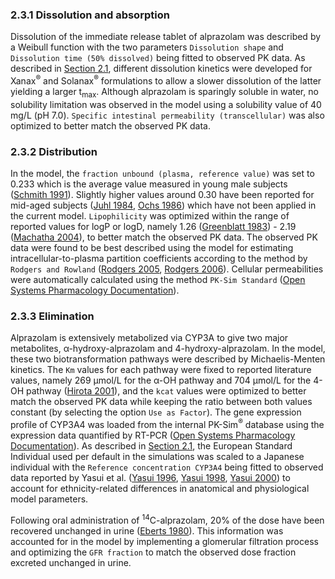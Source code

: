 ### 2.3.1 Dissolution and absorption

Dissolution of the immediate release tablet of alprazolam was described by a Weibull function with the two parameters `Dissolution shape` and `Dissolution time (50% dissolved)` being fitted to observed PK data. As described in [Section 2.1](#21-modeling-strategy), different dissolution kinetics were developed for Xanax<sup>®</sup> and Solanax<sup>®</sup> formulations to allow a slower dissolution of the latter yielding a larger t<sub>max</sub>. Although alprazolam is sparingly soluble in water, no solubility limitation was observed in the model using a solubility value of 40 mg/L (pH 7.0). `Specific intestinal permeability (transcellular)` was also optimized to better match the observed PK data.

### 2.3.2 Distribution

In the model, the `fraction unbound (plasma, reference value)` was set to 0.233 which is the average value measured in young male subjects ([Schmith 1991](#5-references)). Slightly higher values around 0.30 have been reported for mid-aged subjects ([Juhl 1984](#5-references), [Ochs 1986](#5-references)) which have not been applied in the current model. `Lipophilicity` was optimized within the range of reported values for logP or logD, namely 1.26 ([Greenblatt 1983](#5-references)) - 2.19 ([Machatha 2004](#5-references)), to better match the observed PK data. The observed PK data were found to be best described using the model for estimating intracellular-to-plasma partition coefficients according to the method by `Rodgers and Rowland` ([Rodgers 2005](#5-references), [Rodgers 2006](#5-references)). Cellular permeabilities were automatically calculated using the method `PK-Sim Standard` ([Open Systems Pharmacology Documentation](#5-references)).  

### 2.3.3 Elimination

Alprazolam is extensively metabolized via CYP3A to give two major metabolites, α-hydroxy-alprazolam and 4-hydroxy-alprazolam. In the model, these two biotransformation pathways were described by Michaelis-Menten kinetics. The `Km` values for each pathway were fixed to reported literature values, namely 269 µmol/L for the α-OH pathway and 704 µmol/L for the 4-OH pathway ([Hirota 2001](#5-references)), and the `kcat` values were optimized to better match the observed PK data while keeping the ratio between both values constant (by selecting the option `Use as Factor`). The gene expression profile of CYP3A4 was loaded from the internal PK-Sim<sup>®</sup> database using the expression data quantified by RT-PCR ([Open Systems Pharmacology Documentation](#5-references)). As described in [Section 2.1](#21-modeling-strategy), the European Standard Individual used per default in the simulations was scaled to a Japanese individual with the `Reference concentration CYP3A4` being fitted to observed data reported by Yasui et al. ([Yasui 1996](#5-references), [Yasui 1998](#5-references), [Yasui 2000](#5-references)) to account for ethnicity-related differences in anatomical and physiological model parameters. 

Following oral administration of <sup>14</sup>C-alprazolam, 20% of the dose have been recovered unchanged in urine ([Eberts 1980](#5-references)). This information was accounted for in the model by implementing a glomerular filtration process and optimizing the `GFR fraction` to match the observed dose fraction excreted unchanged in urine. 